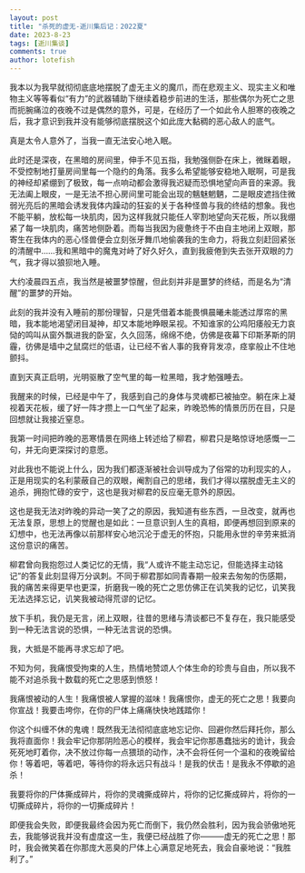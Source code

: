```yaml
---
layout: post
title: "杀死的虚无-逝川集后记：2022夏"
date: 2023-8-23
tags: [逝川集谈]
comments: true
author: lotefish
---
```


我本以为我早就彻彻底底地摆脱了虚无主义的魔爪，而在悲观主义、现实主义和唯物主义等等看似“有力”的武器辅助下继续着稳步前进的生活，那些偶尔为死亡之思而扼腕痛泣的夜晚不过是偶然的意外，可是，在经历了一个如此令人胆寒的夜晚之后，我才意识到我并没有能够彻底摆脱这个如此庞大黏稠的恶心敌人的底气。

真是太令人意外了，当我一直无法安心地入眠。

此时还是深夜，在黑暗的房间里，伸手不见五指，我勉强侧卧在床上，微眯着眼，不受控制地打量房间里每一个隐约的角落。我多么希望能够安稳地入眠啊，可是我的神经却紧绷到了极致，每一点响动都会激得我迟疑而恐惧地望向声音的来源。我无法阖上眼皮，一是无法不担心房间里可能会出现的魑魅魍魉，二是眼皮遮挡住微弱光亮后的黑暗会诱发我体内躁动的狂妄的关于各种怪兽与我的终结的想象。我也不能平躺，放松每一块肌肉，因为这样我就只能任人宰割地望向天花板，所以我绷紧了每一块肌肉，痛苦地侧卧着。而每当我因为疲惫终于不由自主地闭上双眼，那寄生在我体内的恶心怪兽便会立刻张牙舞爪地偷袭我的生命力，将我立刻赶回紧张的清醒中……我和黑暗中的魔鬼对峙了好久好久，直到我疲倦到失去张开双眼的力气，我才得以狼狈地入睡。

大约凌晨四五点，我当然是被噩梦惊醒，但此刻并非是噩梦的终结，而是名为“清醒”的噩梦的开始。

此刻的我并没有入睡前的那份理智，只是凭借着本能畏惧晨曦未能透过厚帘的黑暗，我本能地渴望闭目凝神，却又本能地睁眼呆视。不知谁家的公鸡阳痿般无力哀恸的鸣叫从窗外飘进我的卧室，久久回荡，绵绵不绝，仿佛是夜幕下印斯茅斯的阴霾，彷佛是墙中之鼠腐烂的低语，让已经不省人事的我脊背发凉，痉挛般止不住地颤抖。

直到天真正启明，光明驱散了空气里的每一粒黑暗，我才勉强睡去。

我醒来的时候，已经是中午了，我感到自己的身体与灵魂都已被抽空。躺在床上凝视着天花板，缓了好一阵才攒上一口气坐了起来，昨晚恐怖的情景历历在目，只是回想就让我接近窒息。

我第一时间把昨晚的恶寒情景在网络上转述给了柳君，柳君只是略惊讶地感慨一二句，并无向更深探讨的意愿。

对此我也不能说上什么，因为我们都逐渐被社会训导成为了俗常的功利现实的人，正是用现实的名利蒙蔽自己的双眼，阉割自己的思绪，我们才得以摆脱虚无主义的追杀，拥抱忙碌的安宁，这也是我对柳君的反应毫无意外的原因。

这也是我无法对昨晚的异动一笑了之的原因，我知道有些东西，一旦改变，就再也无法复原，思想上的觉醒也是如此：一旦意识到人生的真相，即便再想回到原来的幻想中，也无法再像以前那样安心地沉沦于虚无的怀抱，只能用永世的辛劳来抵消这份意识的痛苦。

柳君曾向我抱怨过人类记忆的无情，我“人或许不能主动忘记，但能选择主动铭记”的答复此刻显得万分讽刺。不同于柳君那如同青春期一般来去匆匆的伤感期，我的痛苦来得更早也更深，折磨我一晚的死亡之思仿佛正在讥笑我的记忆，讥笑我无法选择忘记，讥笑我被动得荒谬的记忆。

放下手机，我仍是无言，闭上双眼，往昔的思绪与清谈都已不复存在，我只能感受到一种无法言说的恐惧，一种无法言说的恐惧。

我，大抵是不能再寻求忘却了吧。

不知为何，我痛恨受拘束的人生，热情地赞颂人个体生命的珍贵与自由，所以我不能不对追杀我十数载的死亡之思感到愤怒！

我痛恨被动的人生！我痛恨被人掌握的滋味！我痛恨你，虚无的死亡之思！我要向你宣战！我要击垮你，在你的尸体上痛痛快快地践踏你！

你这个纠缠不休的鬼魂！既然我无法彻彻底底地忘记你、回避你然后拜托你，那么我将直面你！我会牢记你那阴险恶心的模样，我会牢记你那愚蠢拙劣的诡计，我会死死地盯着你，决不放过你每一点猥琐的动作，决不会将任何一个温和的夜晚留给你！等着吧，等着吧，等待你的将永远只有战斗！是我的伏击！是我永不停歇的追杀！

我要将你的尸体撕成碎片，将你的灵魂撕成碎片，将你的记忆撕成碎片，将你的一切撕成碎片，将你的一切撕成碎片！

即便我会失败，即便我最终会因为死亡而倒下，我仍然会胜利，因为我会骄傲地死去，我能够说我并没有虚度这一生，我便已经战胜了你———虚无的死亡之思！那时，我会微笑着在你那庞大恶臭的尸体上心满意足地死去，我会自豪地说：“我胜利了。”